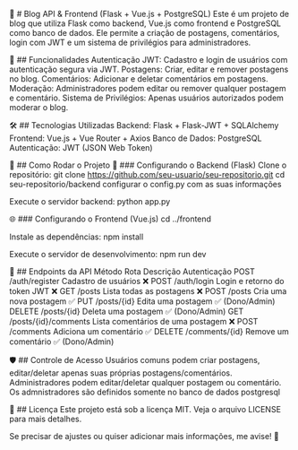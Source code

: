 🚀 # Blog API & Frontend (Flask + Vue.js + PostgreSQL)
Este é um projeto de blog que utiliza Flask como backend, Vue.js como frontend e PostgreSQL como banco de dados. Ele permite a criação de postagens, comentários, login com JWT e um sistema de privilégios para administradores.

📌 ## Funcionalidades
Autenticação JWT: Cadastro e login de usuários com autenticação segura via JWT.
Postagens: Criar, editar e remover postagens no blog.
Comentários: Adicionar e deletar comentários em postagens.
Moderação: Administradores podem editar ou remover qualquer postagem e comentário.
Sistema de Privilégios: Apenas usuários autorizados podem moderar o blog.

🛠️ ## Tecnologias Utilizadas
Backend: Flask + Flask-JWT + SQLAlchemy
Frontend: Vue.js + Vue Router + Axios
Banco de Dados: PostgreSQL
Autenticação: JWT (JSON Web Token)

🚀 ## Como Rodar o Projeto
💾 ### Configurando o Backend (Flask)
Clone o repositório:
git clone https://github.com/seu-usuario/seu-repositorio.git
cd seu-repositorio/backend
configurar o config.py com as suas informações

Execute o servidor backend:
python app.py

🌐 ### Configurando o Frontend (Vue.js)
cd ../frontend

Instale as dependências:
npm install

Execute o servidor de desenvolvimento:
npm run dev

📌 ## Endpoints da API
Método	Rota	Descrição	Autenticação
POST	/auth/register	Cadastro de usuários	❌
POST	/auth/login	Login e retorno do token JWT	❌
GET	/posts	Lista todas as postagens	❌
POST	/posts	Cria uma nova postagem	✅
PUT	/posts/{id}	Edita uma postagem	✅ (Dono/Admin)
DELETE	/posts/{id}	Deleta uma postagem	✅ (Dono/Admin)
GET	/posts/{id}/comments	Lista comentários de uma postagem	❌
POST	/comments	Adiciona um comentário	✅
DELETE	/comments/{id}	Remove um comentário	✅ (Dono/Admin)

🛡️ ## Controle de Acesso
Usuários comuns podem criar postagens, editar/deletar apenas suas próprias postagens/comentários.
Administradores podem editar/deletar qualquer postagem ou comentário.
Os admnistradores são definidos somente no banco de dados postgresql 

📜 ## Licença
Este projeto está sob a licença MIT. Veja o arquivo LICENSE para mais detalhes.

Se precisar de ajustes ou quiser adicionar mais informações, me avise! 🚀
